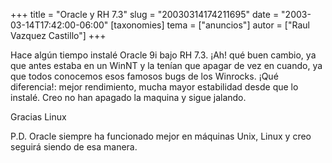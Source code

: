 +++
title = "Oracle y RH 7.3"
slug = "20030314174211695"
date = "2003-03-14T17:42:00-06:00"
[taxonomies]
tema = ["anuncios"]
autor = ["Raul Vazquez Castillo"]
+++

Hace algún tiempo instalé Oracle 9i bajo RH 7.3. ¡Ah! qué buen cambio,
ya que antes estaba en un WinNT y la tenían que apagar de vez en cuando,
ya que todos conocemos esos famosos bugs de los Winrocks. ¡Qué
diferencia!: mejor rendimiento, mucha mayor estabilidad desde que lo
instalé. Creo no han apagado la maquina y sigue jalando.

Gracias Linux

P.D. Oracle siempre ha funcionado mejor en máquinas Unix, Linux y creo
seguirá siendo de esa manera.
